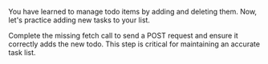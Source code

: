 You have learned to manage todo items by adding and deleting them. Now, let's practice adding new tasks to your list.

Complete the missing fetch call to send a POST request and ensure it correctly adds the new todo. This step is critical for maintaining an accurate task list.
